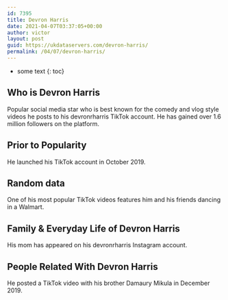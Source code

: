 ```yaml
---
id: 7395
title: Devron Harris
date: 2021-04-07T03:37:05+00:00
author: victor
layout: post
guid: https://ukdataservers.com/devron-harris/
permalink: /04/07/devron-harris/
---
```


* some text
{: toc}


## Who is Devron Harris



Popular social media star who is best known for the comedy and vlog style videos he posts to his devronrharris TikTok account. He has gained over 1.6 million followers on the platform. 

                
                
                
## Prior to Popularity



He launched his TikTok account in October 2019. 

                
                
                
## Random data



One of his most popular TikTok videos features him and his friends dancing in a Walmart. 

                
                
                
## Family & Everyday Life of Devron Harris



His mom has appeared on his devronrharris Instagram account. 

                
                
                
## People Related With Devron Harris



He posted a TikTok video with his brother Damaury Mikula in December 2019. 

                
              
            
          
          
          